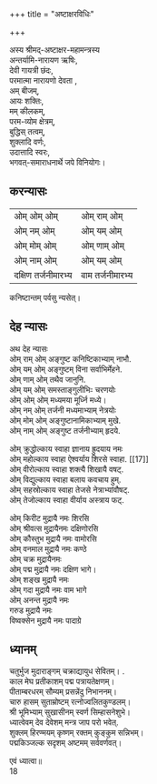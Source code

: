 +++
title = "अष्टाक्षरविधिः"

+++


अस्य श्रीमद्-अष्टाक्षर-महामन्त्रस्य  
अन्तर्यामि-नारायण ऋषिः,  
देवी गायत्री छंदः,  
परमात्मा नारायणो देवता ,  
अम्‌ बीजम्‌,  
आयः शक्तिः,  
मम्‌ कीलकम्‌,  
परम-व्योम क्षेत्रम्‌,  
बुद्धिस् तत्वम्‌,  
शुक्लादि वर्णः,  
उदात्तादि स्वरः,  
भगवत्-समाराधनार्थे जपे विनियोगः।  

## करन्यासः

<table>
  <tr>
   <td>ओम्‌ ओम्‌ ओम्‌ 
   </td>
   <td>ओम्‌ राम्‌ ओम्‌
   </td>
  </tr>
  <tr>
   <td>ओम्‌ नम्‌ ओम्‌ 
   </td>
   <td>ओम्‌ यम्‌ ओम्‌
   </td>
  </tr>
  <tr>
   <td>ओम्‌ मोम्‌ ओम्‌ 
   </td>
   <td>ओम्‌ णाम्‌ ओम्‌
   </td>
  </tr>
  <tr>
   <td>ओम्‌ नाम्‌ ओम्‌ 
   </td>
   <td>ओम्‌ यम्‌ ओम्‌
   </td>
  </tr>
  <tr>
   <td>दक्षिण तर्जनीमारभ्य 
   </td>
   <td>वाम तर्जनीमारभ्य
   </td>
  </tr>
</table>  

कनिष्टान्तम्‌ पर्वसु न्यसेत्‌।  

## देह न्यासः
अथ देह न्यासः  
ओम्‌ राम्‌ ओम्‌ अङ्गुष्ट कनिष्टिकाभ्याम्‌ नाभौ.  
ओम्‌ यम्‌ ओम्‌ अङ्गुष्टम्‌ विना सर्वाभिर्मेहने.  
ओम्‌ णाम्‌ ओम्‌ तथैव जानुनि.  
ओम्‌ यम्‌ ओम्‌ समस्ताङ्गुलीभिःः चरणयोः  
ओम्‌ ओम्‌ ओम्‌ मध्यमया मूर्ध्नि मध्ये।  
ओम्‌ नम्‌ ओम्‌ तर्जनी मध्यमाभ्याम्‌ नेत्रयोः  
ओम्‌ मोम्‌ ओम्‌ अङ्गुष्टानामिकाभ्याम्‌ मुखे.  
ओम्‌ नाम्‌ ओम्‌ अङ्गुष्ट तर्जनीभ्याम्‌ हृदये.  

ओम्‌ क्रुद्धोल्काय स्वाहा ज्ञानाय ह्रुदयाय नमः  
ओम्‌ महोल्काय स्वाहा ऐश्वर्याय शिरसे स्वाहा. [[17]]  
ओम्‌ वीरोल्काय स्वाहा शक्त्यै शिखायै वषट्‌.  
ओम्‌ विद्युल्काय स्वाहा बलाय कवचाय हुम्‌.  
ओम्‌ सहस्रोल्काय स्वाहा तेजसे नेत्राभ्यांवौषट्‌.  
ओम्‌ तेजोल्काय स्वाहा वीर्याय अस्त्राय फट्‌.  

ओम्‌ किरीट मुद्रायै नमः शिरसि  
ओम्‌ श्रीवत्स मुद्रायैनमः दक्षिणोरसि  
ओम्‌ कौस्तुभ मुद्रायै नमः वामोरसि  
ओम्‌ वनमाल मुद्रायै नमः कण्ठे  
ओम्‌ चक्र मुद्रायैनमः  
ओम्‌ पद्म मुद्रायै नमः दक्षिण भागे।  
ओम्‌ शङ्ख मुद्रायै नमः  
ओम्‌ गदा मुद्रायै नमः वाम भागे  
ओम्‌ अनन्त मुद्रायै नमः  
गरुड मुद्रायै नमः  
विष्वक्सेन मुद्रायै नमः पादाग्रे  

## ध्यानम्‌  
चतुर्भुज मुदाराङ्गम्‌ चक्राद्यायुध सेवितम्‌। .  
काल मेघ प्रतीकाशम्‌ पद्म पत्रायतेक्षणम्‌।  
पीताम्बरधरम्‌ सौम्यम्‌ प्रसन्नेंदु निभाननम्‌।  
चारु हासम्‌ सुताम्रोष्टम्‌ रत्नोज्वलितकुण्डलम्‌।  
श्री भूमिभ्याम्‌ सुखासीनम्‌ स्वर्ण सिम्हासनेशुभे।  
ध्यात्वेवम्‌ देव देवेशम्‌ मन्त्र जाप परो भवेत्‌.  
शुक्लम्‌ हिरण्मयम्‌ कृष्णम्‌ रक्तम्‌ कुङ्कुम सन्निभम्‌।  
पद्मकिञ्जल्क सदृशम्‌ अष्टमम्‌ सर्ववर्णवत्‌।  

एवं ध्यात्वा॥  
18  
